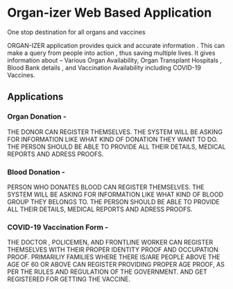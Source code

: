 # Organ-izer Web Based Application
One stop destination for all organs and vaccines

ORGAN-IZER application provides quick and accurate information . This can make a query from people into action , thus saving multiple lives. It gives information about – Various Organ Availability, Organ Transplant Hospitals , Blood Bank details , and Vaccination Availability including COVID-19 Vaccines.

## Applications

### Organ Donation -
THE DONOR CAN REGISTER THEMSELVES.
THE SYSTEM WILL BE ASKING FOR INFORMATION LIKE WHAT KIND OF DONATION THEY WANT TO DO.
THE PERSON SHOULD BE ABLE TO PROVIDE ALL THEIR DETAILS, MEDICAL REPORTS AND ADRESS PROOFS.

### Blood Donation - 
PERSON WHO DONATES BLOOD CAN REGISTER THEMSELVES.
THE SYSTEM WILL BE ASKING FOR INFORMATION LIKE WHAT KIND OF BLOOD GROUP THEY BELONGS TO.
THE PERSON SHOULD BE ABLE TO PROVIDE ALL THEIR DETAILS, MEDICAL REPORTS AND ADRESS PROOFS.

### COVID-19 Vaccination Form - 
THE DOCTOR , POLICEMEN, AND FRONTLINE WORKER CAN REGISTER THEMSELVES WITH THEIR PROPER IDENTITY PROOF AND OCCUPATION PROOF.
PRIMARILIY FAMILIES WHERE THERE IS/ARE PEOPLE ABOVE THE AGE OF 60 OR ABOVE CAN REGISTER PROVIDING PROPER AGE PROOF, AS PER THE RULES AND REGULATION OF THE GOVERNMENT.
AND GET REGISTERED FOR GETTING THE VACCINE.

